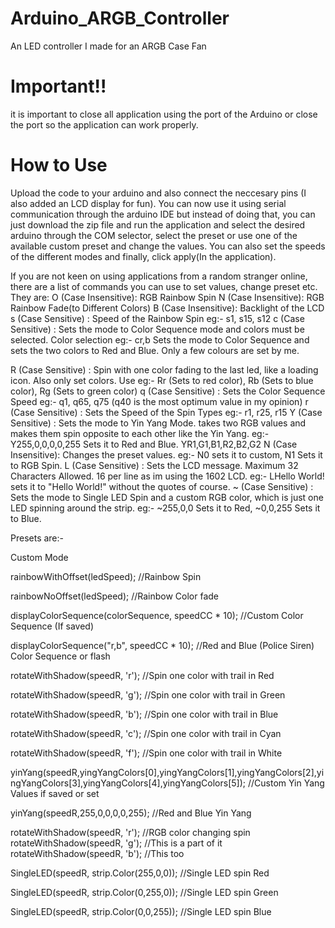 # Arduino_ARGB_Controller
An LED controller I made for an ARGB Case Fan

# Important!!
it is important to close all application using the port of the Arduino or close the port so the application can work properly.

# How to Use
Upload the code to your arduino and also connect the neccesary pins (I also added an LCD display for fun).
You can now use it using serial communication through the arduino IDE but instead of doing that, you can just download the zip file and run the application and select the desired arduino through the COM selector, select the preset or use one of the available custom preset and change the values. You can also set the speeds of the different modes and finally, click apply(In the application).

If you are not keen on using applications from a random stranger online, there are a list of commands you can use to set values, change preset etc.
They are:
O (Case Insensitive): RGB Rainbow Spin
N (Case Insensitive): RGB Rainbow Fade(to Different Colors)
B (Case Insensitive): Backlight of the LCD
s (Case Sensitive)  : Speed of the Rainbow Spin eg:- s1, s15, s12
c (Case Sensitive)  : Sets the mode to Color Sequence mode and colors must be selected. Color selection eg:- cr,b Sets the mode to Color Sequence and sets the two colors to Red and Blue. 
Only a few colours are set by me.

R (Case Sensitive)  : Spin with one color fading to the last led, like a loading icon. Also only set colors. Use eg:- Rr (Sets to red color), Rb (Sets to blue color), Rg (Sets to green color)
q (Case Sensitive)  : Sets the Color Sequence Speed eg:- q1, q65, q75 (q40 is the most optimum value in my opinion)
r (Case Sensitive)  : Sets the Speed of the Spin Types eg:- r1, r25, r15
Y (Case Sensitive)  : Sets the mode to Yin Yang Mode. takes two RGB values and makes them spin opposite to each other like the Yin Yang. eg:- Y255,0,0,0,0,255 Sets it to Red and Blue. YR1,G1,B1,R2,B2,G2
N (Case Insensitive): Changes the preset values. eg:- N0 sets it to custom, N1 Sets it to RGB Spin.
L (Case Sensitive)  : Sets the LCD message. Maximum 32 Characters Allowed. 16 per line as im using the 1602 LCD. eg:- LHello World! sets it to "Hello World!" without the quotes of course.
~ (Case Sensitive)  : Sets the mode to Single LED Spin and a custom RGB color, which is just one LED spinning around the strip. eg:- ~255,0,0 Sets it to Red, ~0,0,255 Sets it to Blue.

Presets are:-

Custom Mode

rainbowWithOffset(ledSpeed); //Rainbow Spin

rainbowNoOffset(ledSpeed); //Rainbow Color fade

displayColorSequence(colorSequence, speedCC * 10); //Custom Color Sequence (If saved)

displayColorSequence("r,b", speedCC * 10); //Red and Blue (Police Siren) Color Sequence or flash

rotateWithShadow(speedR, 'r'); //Spin one color with trail in Red

rotateWithShadow(speedR, 'g'); //Spin one color with trail in Green

rotateWithShadow(speedR, 'b'); //Spin one color with trail in Blue
 
rotateWithShadow(speedR, 'c'); //Spin one color with trail in Cyan

rotateWithShadow(speedR, 'f'); //Spin one color with trail in White

yinYang(speedR,yingYangColors[0],yingYangColors[1],yingYangColors[2],yingYangColors[3],yingYangColors[4],yingYangColors[5]); //Custom Yin Yang Values if saved or set

yinYang(speedR,255,0,0,0,0,255); //Red and Blue Yin Yang

rotateWithShadow(speedR, 'r'); //RGB color changing spin
rotateWithShadow(speedR, 'g'); //This is a part of it
rotateWithShadow(speedR, 'b'); //This too

SingleLED(speedR, strip.Color(255,0,0)); //Single LED spin Red

SingleLED(speedR, strip.Color(0,255,0)); //Single LED spin Green

SingleLED(speedR, strip.Color(0,0,255)); //Single LED spin Blue
